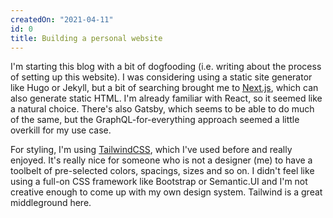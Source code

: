 ```yaml
---
createdOn: "2021-04-11"
id: 0
title: Building a personal website
---
```


I'm starting this blog with a bit of dogfooding (i.e. writing about the process of setting up this website). I was considering using a static site generator
like Hugo or Jekyll, but a bit of searching brought me to [Next.js](https://nextjs.org/), which can also generate static HTML. I'm already familiar with React,
so it seemed like a natural choice. There's also Gatsby, which seems to be able to do much of the same, but the GraphQL-for-everything approach seemed a little
overkill for my use case.

For styling, I'm using [TailwindCSS](https://tailwindcss.com/), which I've used before and really enjoyed. It's really nice for someone who is not a designer (me)
to have a toolbelt of pre-selected colors, spacings, sizes and so on. I didn't feel like using a full-on CSS framework like Bootstrap or Semantic.UI and I'm not
creative enough to come up with my own design system. Tailwind is a great middleground here.